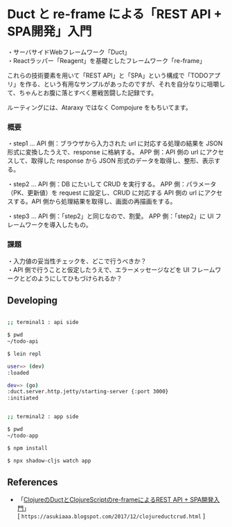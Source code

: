 # Duct と re-frame による「REST API + SPA開発」入門

・サーバサイドWebフレームワーク「Duct」<br>
・Reactラッパー「Reagent」を基礎としたフレームワーク「re-frame」<br>

これらの技術要素を用いて「REST API」と「SPA」という構成で「TODOアプリ」を作る、という有用なサンプルがあったのですが、それを自分なりに咀嚼して、ちゃんとお腹に落とすべく悪戦苦闘した記録です。<br>

ルーティングには、Ataraxy ではなく Compojure をもちいてます。<br>

### 概要

・step1  ... API 側：ブラウザから入力された url に対応する処理の結果を JSON 形式に変換したうえで、response に格納する。 APP 側：API 側の url にアクセスして、取得した response から JSON 形式のデータを取得し、整形、表示する。<br>

・step2  ... API 側：DB にたいして CRUD を実行する。 APP 側：パラメータ（PK、更新値）を request に設定し、CRUD に対応する API 側の url にアクセスする。API 側から処理結果を取得し、画面の再描画をする。<br>

・step3  ... API 側：「step2」と同じなので、割愛。 APP 側：「step2」に UI フレームワークを導入したもの。<br>

### 課題

・入力値の妥当性チェックを、どこで行うべきか？<br>
・API 側で行うことと仮定したうえで、エラーメッセージなどを UI フレームワークとどのようにしてひもづけられるか？<br>

## Developing

```sh

;; terminal1 : api side

$ pwd
~/todo-api

$ lein repl

user=> (dev)
:loaded

dev=> (go)
:duct.server.http.jetty/starting-server {:port 3000}
:initiated

```

```sh

;; terminal2 : app side

$ pwd
~/todo-app

$ npm install

$ npx shadow-cljs watch app

```

## References

- 「[ClojureのDuctとClojureScriptのre-frameによるREST API + SPA開発入門][1]」<br>
 [ `https://asukiaaa.blogspot.com/2017/12/clojureductcrud.html` ]<br>

[1]: https://qiita.com/lagenorhynque/items/38537fa91300e0ac0070
